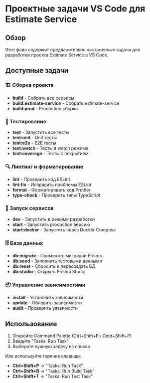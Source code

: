 # Проектные задачи VS Code для Estimate Service

## Обзор
Этот файл содержит предварительно настроенные задачи для разработки проекта Estimate Service в VS Code.

## Доступные задачи

### 🏗️ Сборка проекта
- **build** - Собрать все сервисы
- **build:estimate-service** - Собрать estimate-service
- **build:prod** - Production сборка

### 🧪 Тестирование
- **test** - Запустить все тесты
- **test:unit** - Unit тесты
- **test:e2e** - E2E тесты
- **test:watch** - Тесты в watch режиме
- **test:coverage** - Тесты с покрытием

### 🔍 Линтинг и форматирование
- **lint** - Проверить код ESLint
- **lint:fix** - Исправить проблемы ESLint
- **format** - Форматировать код Prettier
- **type-check** - Проверить типы TypeScript

### 🚀 Запуск сервисов
- **dev** - Запустить в режиме разработки
- **start** - Запустить production версию
- **start:docker** - Запустить через Docker Compose

### 🗄️ База данных
- **db:migrate** - Применить миграции Prisma
- **db:seed** - Заполнить тестовыми данными
- **db:reset** - Сбросить и пересоздать БД
- **db:studio** - Открыть Prisma Studio

### 📦 Управление зависимостями
- **install** - Установить зависимости
- **update** - Обновить зависимости
- **audit** - Проверить уязвимости

## Использование

1. Откройте Command Palette (Ctrl+Shift+P / Cmd+Shift+P)
2. Введите "Tasks: Run Task"
3. Выберите нужную задачу из списка

Или используйте горячие клавиши:
- **Ctrl+Shift+P** → "Tasks: Run Task"
- **Ctrl+Shift+B** → "Tasks: Run Build Task"
- **Ctrl+Shift+T** → "Tasks: Run Test Task"
